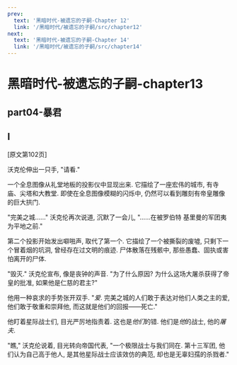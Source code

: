 ```yaml
---
prev:
  text: '黑暗时代-被遗忘的子嗣-Chapter 12'
  link: '/黑暗时代/被遗忘的子嗣/src/chapter12'
next:
  text: '黑暗时代-被遗忘的子嗣-Chapter 14'
  link: '/黑暗时代/被遗忘的子嗣/src/chapter14'
---
```


# 黑暗时代-被遗忘的子嗣-chapter13

## part04-暴君

## I

[原文第102页]

沃克伦伸出一只手, "请看."

一个全息图像从礼堂地板的投影仪中显现出来. 它描绘了一座宏伟的城市, 有寺庙、尖塔和大教堂. 即使在全息图像模糊的闪烁中, 仍然可以看到雕刻有帝皇雕像的巨大拱门.

"完美之城……" 沃克伦再次说道, 沉默了一会儿, "……在被罗伯特 基里曼的军团夷为平地之前."

第二个投影开始发出噼啪声, 取代了第一个. 它描绘了一个被撕裂的废墟, 只剩下一个冒着烟的坑洞, 曾经存在过文明的痕迹. 尸体散落在残骸中, 那些愚蠢、固执或害怕离开的尸体.

"毁灭." 沃克伦宣布, 像是丧钟的声音. "为了什么原因? 为什么这场大屠杀获得了帝皇的批准, 如果他是仁慈的君主?"

他用一种哀求的手势张开双手. "*爱*. 完美之城的人们敢于表达对他们人类之主的爱, 他们敢于敬重和崇拜他, 而这就是他们的回报——死亡."

他盯着星际战士们, 目光严厉地指责着. 这也是*他们*的错. 他们是*他*的战士, 他的*屠夫*.

"瞧," 沃克伦说着, 目光转向帝国代表, "一个极限战士与我们同在. 第十三军团, 他们认为自己高于他人, 是其他星际战士应该效仿的典范, 却也是无辜妇孺的杀戮者."
